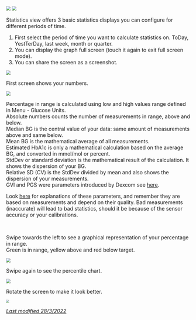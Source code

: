 <img src="../../images/hamburger_menu.png" style="zoom:75%;" />  
<img src="../images/M-STA.png" style="zoom:75%;" />

Statistics view offers 3 basic statistics displays you can configure for different periods of time.

1. First select the period of time you want to calculate statistics on. ToDay, YestTerDay, last week, month or quarter.
2. You can display the graph full screen (touch it again to exit full screen mode).
3. You can share the screen as a screenshot.

<img src="../images/M-STA1.png" style="zoom:75%;" />

</br>

First screen shows your numbers.

<img src="../images/M-STA2.png" style="zoom:75%;" />

Percentage in range is calculated using low and high values range defined in Menu - Glucose Units.  
Absolute numbers counts the number of measurements in range, above and below.  
Median BG is the central value of your data: same amount of measurements above and same below.  
Mean BG is the mathematical average of all measurements.  
Estimated HbA1c is only a mathematical calculation based on the average BG, and converted in mmol/mol or percent.  
StdDev or standard deviation is the mathematical result of the calculation. It shows the dispersion of your BG.  
Relative SD (CV) is the StdDev divided by mean and also shows the dispersion of your measurements.  
GVI and PGS were parameters introduced by Dexcom see [here](https://web.archive.org/web/20160523152519/http://www.healthline.com/diabetesmine/a-new-view-of-glycemic-variability-how-long-is-your-line). 

Look [here](https://diatribe.org/understanding-average-glucose-standard-deviation-cv-and-blood-sugar-variability) for explanations of these parameters, and remember they are based on measurements and depend on their quality. Bad measurements (inaccurate) will lead to bad statistics, should it be because of the sensor accuracy or your calibrations.

</br>

Swipe towards the left to see a graphical representation of your percentage in range.  
Green is in range, yellow above and red below target.

<img src="../images/M-STA3.png" style="zoom:75%;" />

</br>

Swipe again to see the percentile chart.

<img src="../images/M-STA4.png" style="zoom:75%;" />

Rotate the screen to make it look better.

<img src="../images/M-STA5.png" style="zoom:50%;" />

</br>

[*Last modified 28/3/2022*](https://github.com/NightscoutFoundation/xDrip/releases/tag/2022.03.27)